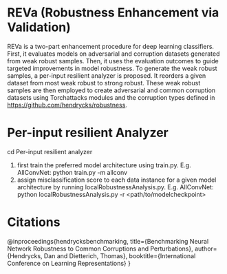 # REVa (Robustness Enhancement via Validation)
REVa is a two-part enhancement procedure for deep learning classifiers. First, it evaluates models on adversarial and corruption datasets generated from weak robust samples. Then, it uses the evaluation outcomes to guide targeted improvements in model robustness. To generate the weak robust samples, a per-input resilient analyzer is proposed. It reorders a given dataset from most weak robust to strong robust. These weak robust samples are then employed to create adversarial and common corruption datasets using Torchattacks modules and the corruption types defined in https://github.com/hendrycks/robustness.
# Per-input resilient Analyzer
cd Per-input resilient analyzer
1. first train the preferred model architecture using train.py. E.g. AllConvNet: python train.py -m allconv
2. assign misclassification score to each data instance for a given model architecture by running localRobustnessAnalysis.py. E.g. AllConvNet: python localRobustnessAnalysis.py -r <path/to/modelcheckpoint>

# Citations
@inproceedings{hendrycksbenchmarking,
  title={Benchmarking Neural Network Robustness to Common Corruptions and Perturbations},
  author={Hendrycks, Dan and Dietterich, Thomas},
  booktitle={International Conference on Learning Representations}
}
